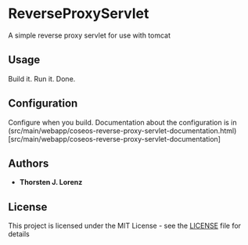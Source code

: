 # ReverseProxyServlet
A simple reverse proxy servlet for use with tomcat

## Usage

Build it. Run it. Done.

## Configuration

Configure when you build. Documentation about the configuration
is in (src/main/webapp/coseos-reverse-proxy-servlet-documentation.html)[src/main/webapp/coseos-reverse-proxy-servlet-documentation]

## Authors

* **Thorsten J. Lorenz**

## License

This project is licensed under the MIT License - see the [LICENSE](LICENSE) file for details

